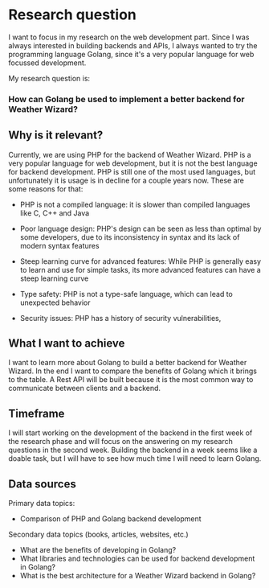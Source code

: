 # Research question

I want to focus in my research on the web development part. Since I was always interested in building backends and APIs, I always wanted to try the programming language Golang, 
since it's a very popular language for web focussed development. 

My research question is:

### How can Golang be used to implement a better backend for Weather Wizard?

## Why is it relevant?

Currently, we are using PHP for the backend of Weather Wizard. PHP is a very popular language for web development, but it is not the best language for backend development.
PHP is still one of the most used languages, but unfortunately it is usage is in decline for a couple years now. These are some reasons for that:

- PHP is not a compiled language: it is slower than compiled languages like C, C++ and Java

- Poor language design: PHP's design can be seen as less than optimal by some developers, due to its inconsistency in syntax and its lack of modern syntax features

- Steep learning curve for advanced features: While PHP is generally easy to learn and use for simple tasks, its more advanced features can have a steep learning curve

- Type safety: PHP is not a type-safe language, which can lead to unexpected behavior

- Security issues: PHP has a history of security vulnerabilities,


## What I want to achieve

I want to learn more about Golang to build a better backend for Weather Wizard. In the end I want to compare the benefits of Golang which it brings to the table.
A Rest API will be built because it is the most common way to communicate between clients and a backend.

## Timeframe

I will start working on the development of the backend in the first week of the research phase and will focus on the answering on my research questions in the second week. 
Building the backend in a week seems like a doable task, but I will have to see how much time I will need to learn Golang. 

## Data sources

Primary data topics:
- Comparison of PHP and Golang backend development

Secondary data topics (books, articles, websites, etc.)
- What are the benefits of developing in Golang?
- What libraries and technologies can be used for backend development in Golang?
- What is the best architecture for a Weather Wizard backend in Golang?
